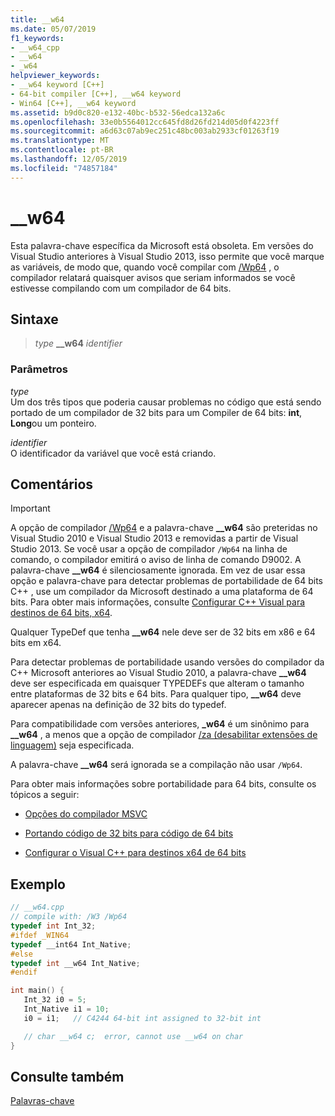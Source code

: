 ```yaml
---
title: __w64
ms.date: 05/07/2019
f1_keywords:
- __w64_cpp
- __w64
- _w64
helpviewer_keywords:
- __w64 keyword [C++]
- 64-bit compiler [C++], __w64 keyword
- Win64 [C++], __w64 keyword
ms.assetid: b9d0c820-e132-40bc-b532-56edca132a6c
ms.openlocfilehash: 33e0b5564012cc645fd8d26fd214d05d0f4223ff
ms.sourcegitcommit: a6d63c07ab9ec251c48bc003ab2933cf01263f19
ms.translationtype: MT
ms.contentlocale: pt-BR
ms.lasthandoff: 12/05/2019
ms.locfileid: "74857184"
---
```

# <a name="__w64"></a>__w64

Esta palavra-chave específica da Microsoft está obsoleta. Em versões do Visual Studio anteriores à Visual Studio 2013, isso permite que você marque as variáveis, de modo que, quando você compilar com [/Wp64](../build/reference/wp64-detect-64-bit-portability-issues.md) , o compilador relatará quaisquer avisos que seriam informados se você estivesse compilando com um compilador de 64 bits.

## <a name="syntax"></a>Sintaxe

> *type* **__w64** *identifier*

### <a name="parameters"></a>Parâmetros

*type*<br/>
Um dos três tipos que poderia causar problemas no código que está sendo portado de um compilador de 32 bits para um Compiler de 64 bits: **int**, **Long**ou um ponteiro.

*identifier*<br/>
O identificador da variável que você está criando.

## <a name="remarks"></a>Comentários

> [!IMPORTANT]
>  A opção de compilador [/Wp64](../build/reference/wp64-detect-64-bit-portability-issues.md) e a palavra-chave **__w64** são preteridas no Visual Studio 2010 e Visual Studio 2013 e removidas a partir de Visual Studio 2013. Se você usar a opção de compilador `/Wp64` na linha de comando, o compilador emitirá o aviso de linha de comando D9002. A palavra-chave **__w64** é silenciosamente ignorada. Em vez de usar essa opção e palavra-chave para detectar problemas de portabilidade de 64 bits C++ , use um compilador da Microsoft destinado a uma plataforma de 64 bits. Para obter mais informações, consulte [Configurar C++ Visual para destinos de 64 bits, x64](../build/configuring-programs-for-64-bit-visual-cpp.md).

Qualquer TypeDef que tenha **__w64** nele deve ser de 32 bits em x86 e 64 bits em x64.

Para detectar problemas de portabilidade usando versões do compilador da C++ Microsoft anteriores ao Visual Studio 2010, a palavra-chave **__w64** deve ser especificada em quaisquer TYPEDEFs que alteram o tamanho entre plataformas de 32 bits e 64 bits. Para qualquer tipo, **__w64** deve aparecer apenas na definição de 32 bits do typedef.

Para compatibilidade com versões anteriores, **_w64** é um sinônimo para **__w64** , a menos que a opção de compilador [/za \(desabilitar extensões de linguagem)](../build/reference/za-ze-disable-language-extensions.md) seja especificada.

A palavra-chave **__w64** será ignorada se a compilação não usar `/Wp64`.

Para obter mais informações sobre portabilidade para 64 bits, consulte os tópicos a seguir:

- [Opções do compilador MSVC](../build/reference/compiler-options.md)

- [Portando código de 32 bits para código de 64 bits](../build/common-visual-cpp-64-bit-migration-issues.md)

- [Configurar o Visual C++ para destinos x64 de 64 bits](../build/configuring-programs-for-64-bit-visual-cpp.md)

## <a name="example"></a>Exemplo

```cpp
// __w64.cpp
// compile with: /W3 /Wp64
typedef int Int_32;
#ifdef _WIN64
typedef __int64 Int_Native;
#else
typedef int __w64 Int_Native;
#endif

int main() {
   Int_32 i0 = 5;
   Int_Native i1 = 10;
   i0 = i1;   // C4244 64-bit int assigned to 32-bit int

   // char __w64 c;  error, cannot use __w64 on char
}
```

## <a name="see-also"></a>Consulte também

[Palavras-chave](../cpp/keywords-cpp.md)